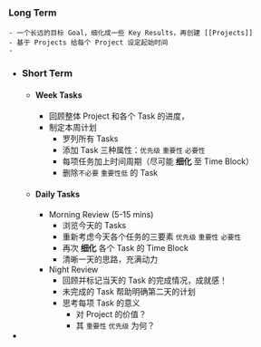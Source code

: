### Long Term
	- 一个长远的目标 Goal，细化成一些 Key Results，再创建 [[Projects]]
	- 基于 Projects 给每个 Project 设定起始时间
	-
- ### Short Term
	- #### Week Tasks
		- 回顾整体 Project 和各个 Task 的进度，
		- 制定本周计划
			- 罗列所有 Tasks
			- 添加 Task 三种属性：`优先级` `重要性` `必要性`
			- 每项任务加上时间周期（尽可能 **细化** 至 Time Block）
			- 删除`不必要` `重要性低` 的 Task
	- #### Daily Tasks
		- Morning Review (5-15 mins)
			- 浏览今天的 Tasks
			- 重新考虑今天各个任务的三要素 `优先级` `重要性` `必要性`
			- 再次 **细化** 各个 Task 的 Time Block
			- 清晰一天的思路，充满动力
		- Night Review
			- 回顾并标记当天的 Task 的完成情况，成就感！
			- 未完成的 Task 帮助明确第二天的计划
			- 思考每项 Task 的意义
				- 对 Project 的价值？
				- 其 `重要性` `优先级` 为何？
-